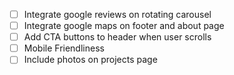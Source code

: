 - [ ] Integrate google reviews on rotating carousel
- [ ] Integrate google maps on footer and about page
- [ ] Add CTA buttons to header when user scrolls
- [ ] Mobile Friendliness
- [ ] Include photos on projects page 